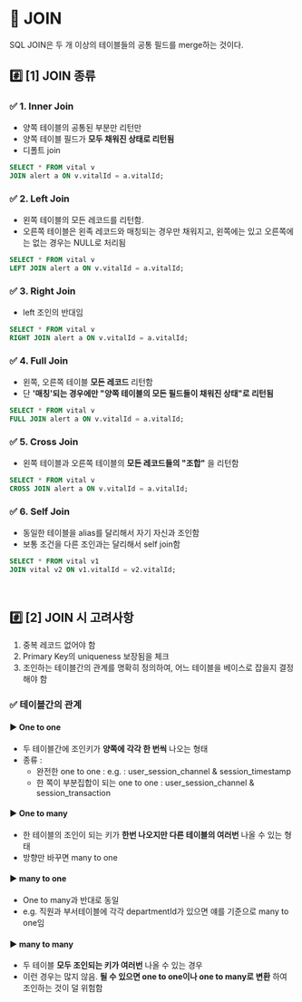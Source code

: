 # 📌 JOIN
SQL JOIN은 두 개 이상의 테이블들의 공통 필드를 merge하는 것이다.

## #️⃣ [1] JOIN 종류
### ✅ 1. Inner Join
- 양쪽 테이블의 공통된 부분만 리턴만
- 양쪽 테이블 필드가 __모두 채워진 상태로 리턴됨__
- 디폴트 join
```sql
SELECT * FROM vital v 
JOIN alert a ON v.vitalId = a.vitalId;
```

### ✅ 2. Left Join
- 왼쪽 테이블의 모든 레코드를 리턴함.
- 오른쪽 테이블은 왼족 레코드와 매칭되는 경우만 채워지고, 왼쪽에는 있고 오른쪽에는 없는 경우는 NULL로 처리됨
```sql
SELECT * FROM vital v 
LEFT JOIN alert a ON v.vitalId = a.vitalId;
```

### ✅ 3. Right Join
- left 조인의 반대임
```sql
SELECT * FROM vital v 
RIGHT JOIN alert a ON v.vitalId = a.vitalId;
```

### ✅ 4. Full Join
- 왼쪽, 오른쪽 테이블 __모든 레코드__  리턴함
- 단 __'매칭'되는 경우에만 "양쪽 테이블의 모든 필드들이 채워진 상태"로 리턴됨__ 
```sql
SELECT * FROM vital v 
FULL JOIN alert a ON v.vitalId = a.vitalId;
```

### ✅ 5. Cross Join
- 왼쪽 테이블과 오른쪽 테이블의 __모든 레코드들의 "조합"__ 을 리턴함
```sql
SELECT * FROM vital v 
CROSS JOIN alert a ON v.vitalId = a.vitalId;
```

### ✅ 6. Self Join 
- 동일한 테이블을 alias를 달리해서 자기 자신과 조인함
- 보통 조건을 다른 조인과는 달리해서 self join함
```sql
SELECT * FROM vital v1 
JOIN vital v2 ON v1.vitalId = v2.vitalId;
```
<br>

## #️⃣ [2] JOIN 시 고려사항
1. 중복 레코드 없어야 함
2. Primary Key의 uniqueness 보장됨을 체크
3. 조인하는 테이블간의 관계를 명확히 정의하여, 어느 테이블을 베이스로 잡을지 결정해야 함 

### ✅ 테이블간의 관계 

#### ▶ One to one 
- 두 테이블간에 조인키가 __양쪽에 각각 한 번씩__ 나오는 형태
- 종류 :
    - 완전한 one to one : e.g. : user_session_channel & session_timestamp
    - 한 쪽이 부분집합이 되는 one to one : user_session_channel & session_transaction

#### ▶ One to many 
- 한 테이블의 조인이 되는 키가 __한번 나오지만 다른 테이블의 여러번__ 나올 수 있는 형태
- 방향만 바꾸면 many to one

#### ▶ many to one 
- One to many과 반대로 동일
- e.g. 직원과 부서테이블에 각각 departmentId가 있으면 얘를 기준으로 many to one임

#### ▶ many to many
- 두 테이블 __모두 조인되는 키가 여러번__ 나올 수 있는 경우 
- 이런 경우는 많지 않음. __될 수 있으면 one to one이나 one to many로 변환__ 하여 조인하는 것이 덜 위험함


